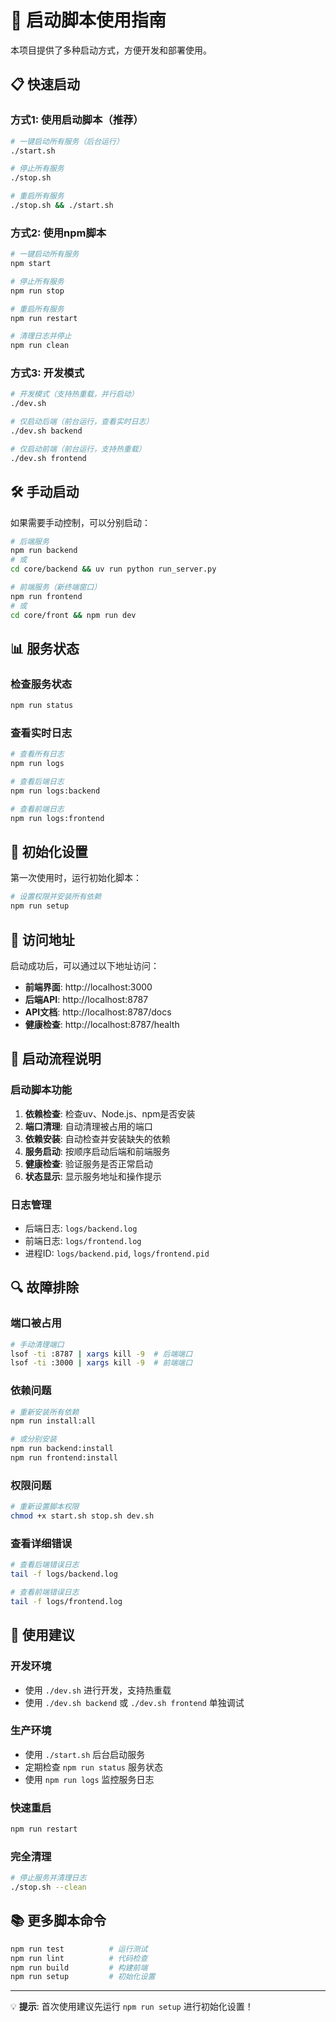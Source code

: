 # 🚀 启动脚本使用指南

本项目提供了多种启动方式，方便开发和部署使用。

## 📋 快速启动

### 方式1: 使用启动脚本（推荐）

```bash
# 一键启动所有服务（后台运行）
./start.sh

# 停止所有服务
./stop.sh

# 重启所有服务
./stop.sh && ./start.sh
```

### 方式2: 使用npm脚本

```bash
# 一键启动所有服务
npm start

# 停止所有服务
npm run stop

# 重启所有服务
npm run restart

# 清理日志并停止
npm run clean
```

### 方式3: 开发模式

```bash
# 开发模式（支持热重载，并行启动）
./dev.sh

# 仅启动后端（前台运行，查看实时日志）
./dev.sh backend

# 仅启动前端（前台运行，支持热重载）
./dev.sh frontend
```

## 🛠️ 手动启动

如果需要手动控制，可以分别启动：

```bash
# 后端服务
npm run backend
# 或
cd core/backend && uv run python run_server.py

# 前端服务（新终端窗口）
npm run frontend
# 或
cd core/front && npm run dev
```

## 📊 服务状态

### 检查服务状态
```bash
npm run status
```

### 查看实时日志
```bash
# 查看所有日志
npm run logs

# 查看后端日志
npm run logs:backend

# 查看前端日志
npm run logs:frontend
```

## 🔧 初始化设置

第一次使用时，运行初始化脚本：

```bash
# 设置权限并安装所有依赖
npm run setup
```

## 📱 访问地址

启动成功后，可以通过以下地址访问：

- **前端界面**: http://localhost:3000
- **后端API**: http://localhost:8787
- **API文档**: http://localhost:8787/docs
- **健康检查**: http://localhost:8787/health

## 🚀 启动流程说明

### 启动脚本功能
1. **依赖检查**: 检查uv、Node.js、npm是否安装
2. **端口清理**: 自动清理被占用的端口
3. **依赖安装**: 自动检查并安装缺失的依赖
4. **服务启动**: 按顺序启动后端和前端服务
5. **健康检查**: 验证服务是否正常启动
6. **状态显示**: 显示服务地址和操作提示

### 日志管理
- 后端日志: `logs/backend.log`
- 前端日志: `logs/frontend.log`
- 进程ID: `logs/backend.pid`, `logs/frontend.pid`

## 🔍 故障排除

### 端口被占用
```bash
# 手动清理端口
lsof -ti :8787 | xargs kill -9  # 后端端口
lsof -ti :3000 | xargs kill -9  # 前端端口
```

### 依赖问题
```bash
# 重新安装所有依赖
npm run install:all

# 或分别安装
npm run backend:install
npm run frontend:install
```

### 权限问题
```bash
# 重新设置脚本权限
chmod +x start.sh stop.sh dev.sh
```

### 查看详细错误
```bash
# 查看后端错误日志
tail -f logs/backend.log

# 查看前端错误日志  
tail -f logs/frontend.log
```

## 🎯 使用建议

### 开发环境
- 使用 `./dev.sh` 进行开发，支持热重载
- 使用 `./dev.sh backend` 或 `./dev.sh frontend` 单独调试

### 生产环境
- 使用 `./start.sh` 后台启动服务
- 定期检查 `npm run status` 服务状态
- 使用 `npm run logs` 监控服务日志

### 快速重启
```bash
npm run restart
```

### 完全清理
```bash
# 停止服务并清理日志
./stop.sh --clean
```

## 📚 更多脚本命令

```bash
npm run test          # 运行测试
npm run lint          # 代码检查
npm run build         # 构建前端
npm run setup         # 初始化设置
```

---

💡 **提示**: 首次使用建议先运行 `npm run setup` 进行初始化设置！ 